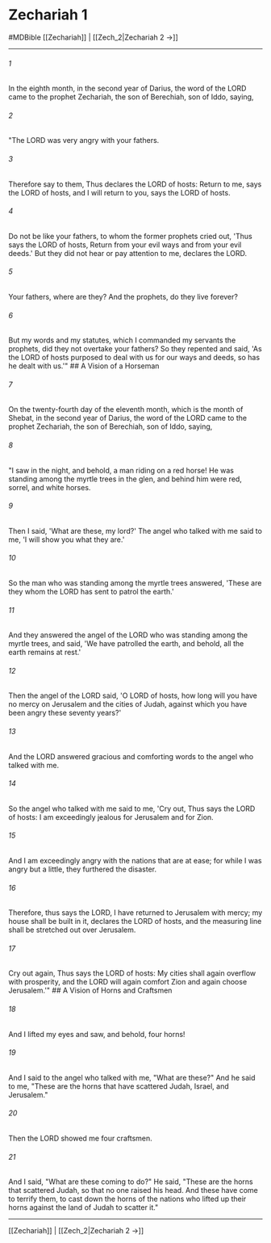 # Zechariah 1
#MDBible
[[Zechariah]] | [[Zech_2|Zechariah 2 →]]

***

###### 1 

In the eighth month, in the second year of Darius, the word of the LORD came to the prophet Zechariah, the son of Berechiah, son of Iddo, saying, 

###### 2 

"The LORD was very angry with your fathers. 

###### 3 

Therefore say to them, Thus declares the LORD of hosts: Return to me, says the LORD of hosts, and I will return to you, says the LORD of hosts. 

###### 4 

Do not be like your fathers, to whom the former prophets cried out, 'Thus says the LORD of hosts, Return from your evil ways and from your evil deeds.' But they did not hear or pay attention to me, declares the LORD. 

###### 5 

Your fathers, where are they? And the prophets, do they live forever? 

###### 6 

But my words and my statutes, which I commanded my servants the prophets, did they not overtake your fathers? So they repented and said, 'As the LORD of hosts purposed to deal with us for our ways and deeds, so has he dealt with us.'" ## A Vision of a Horseman 

###### 7 

On the twenty-fourth day of the eleventh month, which is the month of Shebat, in the second year of Darius, the word of the LORD came to the prophet Zechariah, the son of Berechiah, son of Iddo, saying, 

###### 8 

"I saw in the night, and behold, a man riding on a red horse! He was standing among the myrtle trees in the glen, and behind him were red, sorrel, and white horses. 

###### 9 

Then I said, 'What are these, my lord?' The angel who talked with me said to me, 'I will show you what they are.' 

###### 10 

So the man who was standing among the myrtle trees answered, 'These are they whom the LORD has sent to patrol the earth.' 

###### 11 

And they answered the angel of the LORD who was standing among the myrtle trees, and said, 'We have patrolled the earth, and behold, all the earth remains at rest.' 

###### 12 

Then the angel of the LORD said, 'O LORD of hosts, how long will you have no mercy on Jerusalem and the cities of Judah, against which you have been angry these seventy years?' 

###### 13 

And the LORD answered gracious and comforting words to the angel who talked with me. 

###### 14 

So the angel who talked with me said to me, 'Cry out, Thus says the LORD of hosts: I am exceedingly jealous for Jerusalem and for Zion. 

###### 15 

And I am exceedingly angry with the nations that are at ease; for while I was angry but a little, they furthered the disaster. 

###### 16 

Therefore, thus says the LORD, I have returned to Jerusalem with mercy; my house shall be built in it, declares the LORD of hosts, and the measuring line shall be stretched out over Jerusalem. 

###### 17 

Cry out again, Thus says the LORD of hosts: My cities shall again overflow with prosperity, and the LORD will again comfort Zion and again choose Jerusalem.'" ## A Vision of Horns and Craftsmen 

###### 18 

And I lifted my eyes and saw, and behold, four horns! 

###### 19 

And I said to the angel who talked with me, "What are these?" And he said to me, "These are the horns that have scattered Judah, Israel, and Jerusalem." 

###### 20 

Then the LORD showed me four craftsmen. 

###### 21 

And I said, "What are these coming to do?" He said, "These are the horns that scattered Judah, so that no one raised his head. And these have come to terrify them, to cast down the horns of the nations who lifted up their horns against the land of Judah to scatter it." 

***

[[Zechariah]] | [[Zech_2|Zechariah 2 →]]
